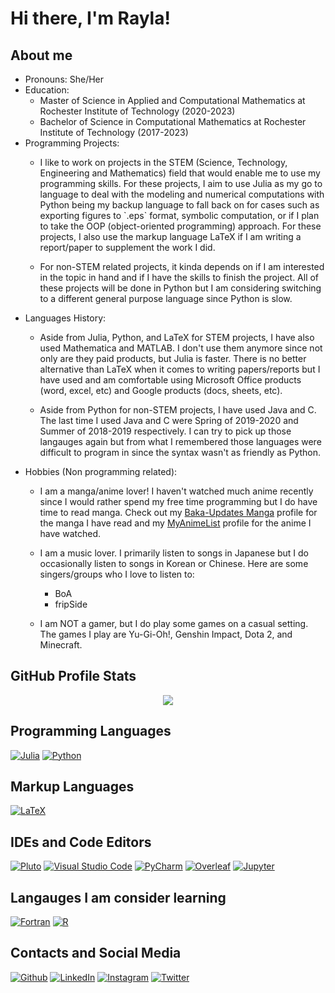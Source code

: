 <!--
*** Author: Rayla Kurosaki
*** GitHub: https://github.com/rkp1503
-->
<!DOCTYPE html>
<html>
    <head>
        <h1>Hi there, I'm Rayla!</h1>
    </head>
    <body>
        <div>
            <h2>About me</h2>
            <ul>
                <li>Pronouns: She/Her</li>
                <li>Education:
                    <ul>
                        <li>Master of Science in Applied and Computational Mathematics at Rochester Institute of Technology (2020-2023)</li>
                        <li>Bachelor of Science in Computational Mathematics at Rochester Institute of Technology (2017-2023)</li>
                    </ul>
                </li>
                <li>Programming Projects:
                    <ul>
                        <li><p>
                            I like to work on projects in the STEM (Science, Technology, Engineering and Mathematics) field that would enable me to use my programming skills. For these projects, I aim to use Julia as my go to language to deal with the modeling and numerical computations with Python being my backup language to fall back on for cases such as exporting figures to `.eps` format, symbolic computation, or if I plan to take the OOP (object-oriented programming) approach. For these projects, I also use the markup language LaTeX if I am writing a report/paper to supplement the work I did.
                        </p></li>
                        <li><p>
                            For non-STEM related projects, it kinda depends on if I am interested in the topic in hand and if I have the skills to finish the project. All of these projects will be done in Python but I am considering switching to a different general purpose language since Python is slow.
                        </p></li>
                    </ul>
                </li>
                <li>Languages History:
                    <ul>
                        <li><p>
                            Aside from Julia, Python, and LaTeX for STEM projects, I have also used Mathematica and MATLAB. I don't use them anymore since not only are they paid products, but Julia is faster. There is no better alternative than LaTeX when it comes to writing papers/reports but I have used and am comfortable using Microsoft Office products (word, excel, etc) and Google products (docs, sheets, etc).
                        </p></li>
                        <li><p>
                            Aside from Python for non-STEM projects, I have used Java and C. The last time I used Java and C were Spring of 2019-2020 and Summer of 2018-2019 respectively. I can try to pick up those langauges again but from what I remembered those languages were difficult to program in since the syntax wasn't as friendly as Python.
                        </p></li>
                    </ul></li>
                <li>Hobbies (Non programming related):
                    <ul>
                        <li><p>
                            I am a manga/anime lover! I haven't watched much anime recently since I would rather spend my free time programming but I do have time to read manga. Check out my <a href="https://www.mangaupdates.com/member/43c171g/rayla-kurosaki" target="_blank">Baka-Updates Manga</a> profile for the manga I have read and my <a href="https://myanimelist.net/profile/Rayla_Kurosaki" target="_blank">MyAnimeList</a> profile for the anime I have watched.
                        </p></li>
                        <li><p>
                            I am a music lover. I primarily listen to songs in Japanese but I do occasionally listen to songs in Korean or Chinese. Here are some singers/groups who I love to listen to:
                            <ul>
                                <li>BoA</li>
                                <li>fripSide</li>
                            </ul>
                    </p></li>
                        <li><p>
                            I am NOT a gamer, but I do play some games on a casual setting. The games I play are Yu-Gi-Oh!, Genshin Impact, Dota 2, and Minecraft.
                        </p></li>
                    </ul>
                </li>
            </ul>
        </div>
        <div>
            <h2>GitHub Profile Stats</h2>
            <p align="center">
                <img src="https://github-readme-stats.vercel.app/api/top-langs/?username=rkp1503&show_icons=true&hide_border=true&title_color=BF00FF&text_color=BF00FF&icon_color=00FFFF&&bg_color=FFDDF4&langs_count=10&size_weight=0.5&count_weight=0.5">
            </p>
        </div>
        <div>
            <h2>Programming Languages</h2>
            <p align="left">
                <a href="https://julialang.org/" target="_blank"><img alt="Julia" src="https://img.shields.io/badge/Julia-%23a270ba?style=for-the-badge&logo=Julia&logoColor=white"></a>
                <a href="https://www.python.org/" target="_blank"><img alt="Python" src="https://img.shields.io/badge/python-%233572a5?style=for-the-badge&logo=Python&logoColor=white"></a>
                <!-- <a href="" target="_blank"><img alt="" src=""></a> -->
            </p>
        </div>
        <div>
            <h2>Markup Languages</h2>
            <p align="left">
                <a href="http://www.ams.org/publications/what-is-tex/" target="_blank"><img alt="LaTeX" src="https://img.shields.io/badge/LaTeX-%23008080?style=for-the-badge&logo=LaTeX&logoColor=white"></a>
                <!-- <a href="" target="_blank"><img alt="" src=""></a> -->
            </p>
        </div>
        <div>
            <h2>IDEs and Code Editors</h2>
            <p align="left">
                <a href="https://plutojl.org/" target="_blank"><img alt="Pluto" src="https://img.shields.io/badge/Pluto-%23a270ba?style=for-the-badge&logo=pluto&logoColor=white"></a>
                <a href="https://code.visualstudio.com/" target="_blank"><img alt="Visual Studio Code" src="https://img.shields.io/badge/VSCode-%2322a6f1?style=for-the-badge&logo=visual-studio-code&logoColor=white"></a>
                <a href="https://www.jetbrains.com/pycharm/" target="_blank"><img alt="PyCharm" src="https://img.shields.io/badge/PyCharm-%236be274?style=for-the-badge&logo=pycharm&logoColor=black"></a>
                <a href="https://www.overleaf.com/" target="_blank"><img alt="Overleaf" src="https://img.shields.io/badge/Overleaf-%138a07?style=for-the-badge&logo=overleaf&logoColor=white"></a>
                <a href="https://jupyter.org/" target="_blank"><img alt="Jupyter" src="https://img.shields.io/badge/Jupyter%20Notebook-%23da5b0b?style=for-the-badge&logo=jupyter&logoColor=black"></a>
                <!-- <a href="" target="_blank"><img alt="" src=""></a> -->
            </p>
        </div>
        <div>
            <h2>Langauges I am consider learning</h2>
            <p align="left">
                <a href="https://fortran-lang.org/en/" target="_blank"><img alt="Fortran" src="https://img.shields.io/badge/Fortran-%234d41b1?style=for-the-badge&logo=Fortran&logoColor=white"></a>
                <a href="https://www.r-project.org/" target="_blank"><img alt="R" src="https://img.shields.io/badge/R-%23198ce7?style=for-the-badge&logo=R&logoColor=white"></a>
                <!-- <a href="https://www.rust-lang.org/" target="_blank"><img alt="Rust" src="https://img.shields.io/badge/Rust-%23dea584?style=for-the-badge&logo=Rust&logoColor=black"></a> -->
                <!-- <a href="https://www.scala-lang.org/" target="_blank"><img alt="Scala" src="https://img.shields.io/badge/Scala-%23c22d40?style=for-the-badge&logo=Scala&logoColor=white"></a> -->
                <!-- <a href="" target="_blank"><img alt="" src=""></a> -->
            </p>
        </div>
<!--         <div>
            <h2>Software and Tools</h2>
                <p align="left">
                <a href="https://github.com/" target="_blank"><img alt="GitHub" src="https://img.shields.io/badge/GitHub-%23272b33?style=for-the-badge&logo=GitHub&logoColor=white"></a>
                <a href="https://www.jetbrains.com/" target="_blank"><img alt="JetBrains" src="https://img.shields.io/badge/JetBrains-%23000000?style=for-the-badge&logo=Jetbrains&logoColor=white"></a>
                <a href="https://www.microsoft.com/en-us/microsoft-365/microsoft-office" target="_blank"><img alt="Microsoft Office" src="https://img.shields.io/badge/Microsoft%20Office-%23ffba08?style=for-the-badge&logo=microsoftoffice&logoColor=black"></a>
                <a href="https://drive.google.com/drive" target="_blank"><img alt="Google Drive" src="https://img.shields.io/badge/Google%20Drive%20-%2334a853?style=for-the-badge&logo=googledrive&logoColor=white"></a>
                <a href="" target="_blank"><img alt="" src=""></a>
            </p>
        </div> -->
        <div>
            <h2>Contacts and Social Media</h2>
            <p align="left">
                <a href="https://github.com/rkp1503/" target="_blank"><img alt="Github" src="https://img.shields.io/badge/GitHub-%23272b33?style=for-the-badge&logo=GitHub&logoColor=white"></a>
                <a href="https://www.linkedin.com/in/rkp1503/" target="_blank"><img alt="LinkedIn" src="https://img.shields.io/badge/-LinkedIn-0077B5?style=for-the-badge&logo=LinkedIn&logoColor=white"></a>
                <a href="https://www.instagram.com/rayla_kurosaki/" target="_blank"><img alt="Instagram" src="https://img.shields.io/badge/Instagram-E4405F?style=for-the-badge&logo=instagram&logoColor=white"></a>
                <a href="https://twitter.com/rayla_kurosaki" target="_blank"><img alt="Twitter" src="https://img.shields.io/badge/-Twitter-1DA1F2?style=for-the-badge&logo=Twitter&logoColor=white"></a>
                <!-- <a href="" target="_blank"><img alt="" src=""></a> -->
            </p>
        </div>
    </body>
</html>
